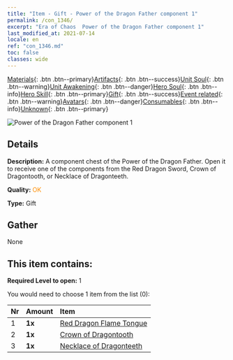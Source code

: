 ```yaml
---
title: "Item - Gift - Power of the Dragon Father component 1"
permalink: /con_1346/
excerpt: "Era of Chaos  Power of the Dragon Father component 1"
last_modified_at: 2021-07-14
locale: en
ref: "con_1346.md"
toc: false
classes: wide
---
```

 [Materials](/Items/){: .btn .btn--primary}[Artifacts](/Items/Artifacts/){: .btn .btn--success}[Unit Soul](/Items/UnitSoul/){: .btn .btn--warning}[Unit Awakening](/Items/UnitAwakening/){: .btn .btn--danger}[Hero Soul](/Items/HeroSoul/){: .btn .btn--info}[Hero Skill](/Items/HeroSkill/){: .btn .btn--primary}[Gift](/Items/Gift/){: .btn .btn--success}[Event related](/Items/Events/){: .btn .btn--warning}[Avatars](/Items/Avatars/){: .btn .btn--danger}[Consumables](/Items/Consumables/){: .btn .btn--info}[Unknown](/Items/Unknown/){: .btn .btn--primary}

 ![Power of the Dragon Father component 1](/images/t/i_906025.png)

## Details
 **Description:** A component chest of the Power of the Dragon Father. Open it to receive one of the components from the Red Dragon Sword, Crown of Dragontooth, or Necklace of Dragonteeth.

 **Quality:** <span style="color: #FF8C00">OK</span>

 **Type:** Gift

## Gather

  None

## This item contains:

 **Required Level to open:** 1

 You would need to choose 1 item from the list (0):

  | Nr | Amount |     Item    |
  |:---|:-------|:------------|
  | 1 |  **1x** | [Red Dragon Flame Tongue](/Items/art_146/) |  | 
  | 2 |  **1x** | [Crown of Dragontooth](/Items/art_147/) |  | 
  | 3 |  **1x** | [Necklace of Dragonteeth](/Items/art_149/) |  | 

